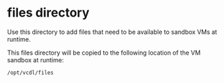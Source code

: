 # files directory
Use this directory to add files that need to be available to sandbox VMs at runtime.

This files directory will be copied to the following location of the VM sandbox at runtime:
```
/opt/vcdl/files
```

